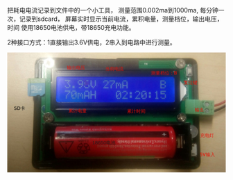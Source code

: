把耗电电流记录到文件中的一个小工具，
测量范围0.002ma到1000ma, 
每分钟一次，记录到sdcard，
屏幕实时显示当前电流，累积电量，测量档位，输出电压，时间
使用18650电池供电，带18650充电功能。

2种接口方式：1直接输出3.6V供电，2串入到电路中进行测量。

![Image](https://github.com/lshw/iLogger/raw/master/img.jpg)

